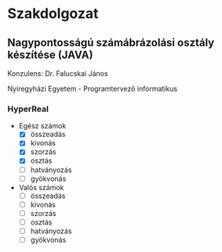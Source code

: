 # Szakdolgozat

## Nagypontosságú számábrázolási osztály készítése (JAVA)

Konzulens: Dr. Falucskai János

Nyíregyházi Egyetem - Programtervező informatikus

### HyperReal

* Egész számok
  - [x] összeadás
  - [x] kivonás
  - [x] szorzás
  - [x] osztás
  - [ ] hatványozás
  - [ ] gyökvonás
* Valós számok
  - [ ] összeadás
  - [ ] kivonás
  - [ ] szorzás
  - [ ] osztás
  - [ ] hatványozás
  - [ ] gyökvonás
